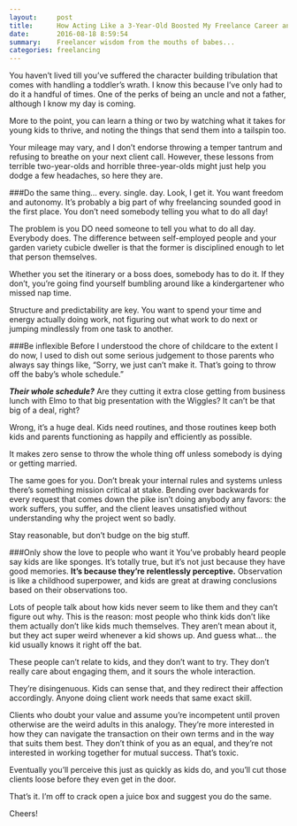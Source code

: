```yaml
---
layout:     post
title:      How Acting Like a 3-Year-Old Boosted My Freelance Career and Doubled My Productivity
date:       2016-08-18 8:59:54
summary:    Freelancer wisdom from the mouths of babes... 
categories: freelancing
---
```


You haven’t lived till you’ve suffered the character building tribulation that comes with handling a toddler’s wrath. I know this because I’ve only had to do it a handful of times. One of the perks of being an uncle and not a father, although I know my day is coming. 

More to the point, you can learn a thing or two by watching what it takes for young kids to thrive, and noting the things that send them into a tailspin too. 

Your mileage may vary, and I don’t endorse throwing a temper tantrum and refusing to breathe on your next client call. However, these lessons from terrible two-year-olds and horrible three-year-olds might just help you dodge a few headaches, so here they are. 

###Do the same thing… every. single. day.
Look, I get it. You want freedom and autonomy. It’s probably a big part of why freelancing sounded good in the first place. You don’t need somebody telling you what to do all day!

The problem is you DO need someone to tell you what to do all day. Everybody does. The difference between self-employed people and your garden variety cubicle dweller is that the former is disciplined enough to let that person themselves. 

Whether you set the itinerary or a boss does, somebody has to do it. If they don’t, you’re going find yourself bumbling around like a kindergartener who missed nap time. 

Structure and predictability are key. You want to spend your time and energy actually doing work, not figuring out what work to do next or jumping mindlessly from one task to another. 

###Be inflexible
Before I understood the chore of childcare to the extent I do now, I used to dish out some serious judgement to those parents who always say things like, “Sorry, we just can’t make it. That’s going to throw off the baby’s whole schedule.” 

**_Their whole schedule?_** Are they cutting it extra close getting from business lunch with Elmo to that big presentation with the Wiggles? It can’t be that big of a deal, right? 

Wrong, it’s a huge deal. Kids need routines, and those routines keep both kids and parents functioning as happily and efficiently as possible. 

It makes zero sense to throw the whole thing off unless somebody is dying or getting married. 

The same goes for you. Don’t break your internal rules and systems unless there’s something mission critical at stake. Bending over backwards for every request that comes down the pike isn’t doing anybody any favors: the work suffers, you suffer, and the client leaves unsatisfied without understanding why the project went so badly.

Stay reasonable, but don’t budge on the big stuff. 

###Only show the love to people who want it
You’ve probably heard people say kids are like sponges. It’s totally true, but it’s not just because they have good memories. **It’s because they’re relentlessly perceptive.** Observation is like a childhood superpower, and kids are great at drawing conclusions based on their observations too. 

Lots of people talk about how kids never seem to like them and they can’t figure out why. This is the reason: most people who think kids don’t like them actually don’t like kids much themselves. They aren’t mean about it, but they act super weird whenever a kid shows up. And guess what… the kid usually knows it right off the bat. 

These people can’t relate to kids, and they don’t want to try. They don’t really care about engaging them, and it sours the whole interaction. 

They’re disingenuous. Kids can sense that, and they redirect their affection accordingly. Anyone doing client work needs that same exact skill. 

Clients who doubt your value and assume you’re incompetent until proven otherwise are the weird adults in this analogy. They’re more interested in how they can navigate the transaction on their own terms and in the way that suits them best. They don’t think of you as an equal, and they’re not interested in working together for mutual success. That’s toxic. 

Eventually you’ll perceive this just as quickly as kids do, and you’ll cut those clients loose before they even get in the door. 

That’s it. I’m off to crack open a juice box and suggest you do the same. 

Cheers!